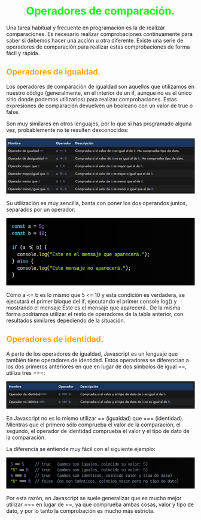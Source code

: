 # <span style="color:lime"><center>Operadores de comparación.</center></span>

Una tarea habitual y frecuente en programación es la de realizar comparaciones. Es necesario realizar comprobaciones continuamente para saber si debemos hacer una acción u otra diferente. Existe una serie de operadores de comparación para realizar estas comprobaciones de forma fácil y rápida.

## <span style="color:orange">Operadores de igualdad.</span>
Los operadores de comparación de igualdad son aquellos que utilizamos en nuestro código (generalmente, en el interior de un if, aunque no es el único sitio donde podemos utilizarlos) para realizar comprobaciones. Estas expresiones de comparación devuelven un booleano con un valor de true o false.

Son muy similares en otros lenguajes, por lo que si has programado alguna vez, probablemente no te resulten desconocidos:

![alt text](./imagenes-comparacion/image.png)

Su utilización es muy sencilla, basta con poner los dos operandos juntos, separados por un operador:

![alt text](./imagenes-comparacion/image-1.png)

Cómo a <= b es lo mismo que 5 <= 10 y esta condición es verdadera, se ejecutará el primer bloque del if, ejecutando el primer console.log() y mostrando el mensaje Este es el mensaje que aparecerá.. De la misma forma podríamos utilizar el resto de operadores de la tabla anterior, con resultados similares depediendo de la situación.

## <span style="color:orange">Operadores de identidad.</span>
A parte de los operadores de igualdad, Javascript es un lenguaje que también tiene operadores de identidad. Estos operadores se diferencian a los dos primeros anteriores en que en lugar de dos símbolos de igual ==, utiliza tres ===:

![alt text](./imagenes-comparacion/image-2.png)

En Javascript no es lo mismo utilizar == (igualdad) que === (identidad). Mientras que el primero sólo comprueba el valor de la comparación, el segundo, el operador de identidad comprueba el valor y el tipo de dato de la comparación.

La diferencia se entiende muy fácil con el siguiente ejemplo:

![alt text](./imagenes-comparacion/image-3.png)

Por esta razón, en Javascript se suele generalizar que es mucho mejor utilizar === en lugar de ==, ya que comprueba ambas cosas, valor y tipo de dato, y por lo tanto la comprobación es mucho más estricta.